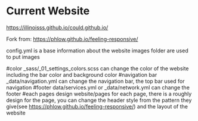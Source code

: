 # Current Website
https://illinoisss.github.io/could.github.io/

Fork from:
https://phlow.github.io/feeling-responsive/


config.yml is a base information about the website
images folder are used to put images

#color
_sass/_01_settings_colors.scss can change the color of the website including the bar color and background color
#navigation bar
_data/navigation.yml can change the navigation bar, the top bar used for navigation
#footer
data/services.yml  or  _data/network.yml can change the footer
#each pages design
website/pages
for each page, there is a roughly design for the page, you can change the header style from the pattern they give(see https://phlow.github.io/feeling-responsive/) and the layout of the website
